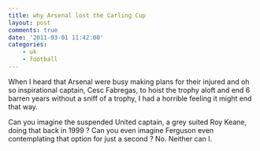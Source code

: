 ```yaml
---
title: why Arsenal lost the Carling Cup
layout: post
comments: true
date: '2011-03-01 11:42:00'
categories:
    - uk
    - football
---
```

When I heard that Arsenal were busy making plans for their injured and
oh so inspirational captain, Cesc Fabregas, to hoist the trophy aloft
and end 6 barren years without a sniff of a trophy, I had a horrible
feeling it might end that way.

Can you imagine the suspended United captain, a grey suited Roy Keane,
doing that back in 1999 ? Can you even imagine Ferguson even
contemplating that option for just a second ? No. Neither can I.
